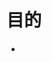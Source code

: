 <!-- I want to review in Japanese. -->
# 目的

- 

<!-- I want to review in a fun and casual "gyaru" style. -->
<!-- I want to review in Japanese. -->